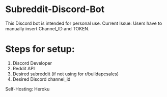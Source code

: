# Subreddit-Discord-Bot
This Discord bot is intended for personal use.
Current Issue: Users have to manually insert Channel_ID and TOKEN. 

# Steps for setup:
1. Discord Developer
2. Reddit API
3. Desired subreddit (if not using for r/buildapcsales)
4. Desired Discord channel_id

Self-Hosting:
Heroku
